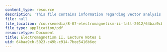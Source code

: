```yaml
---
content_type: resource
description: 'This file contains information regarding vector analysis. '
file: null
file_location: /coursemedia/8-07-electromagnetism-ii-fall-2012/64baa9cb5023c49bc9147bee5416b6ec_MIT8_07F12_ln1.pdf
file_type: application/pdf
resourcetype: Document
title: Electromagnetism II, Lecture Notes 1
uid: 64baa9cb-5023-c49b-c914-7bee5416b6ec
---
```

